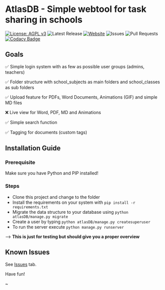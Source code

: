 # AtlasDB - Simple webtool for task sharing in schools

[![License: AGPL v3](https://img.shields.io/badge/License-AGPL%20v3-blue.svg)](https://www.gnu.org/licenses/agpl-3.0)
![Latest Release](https://img.shields.io/github/release/creyD/atlasDB.svg)
[![Website](https://img.shields.io/website/http/atlasdb.de.svg?down_color=red&down_message=offline&up_message=online)](http://atlasdb.de)
![Issues](https://img.shields.io/github/issues/creyD/atlasDB.svg)
![Pull Requests](https://img.shields.io/github/issues-pr/creyD/atlasDB.svg)
[![Codacy Badge](https://api.codacy.com/project/badge/Grade/6553d15548bc422497db6089a9f63f9c)](https://www.codacy.com/manual/creyD/atlasDB?utm_source=github.com&amp;utm_medium=referral&amp;utm_content=creyD/atlasDB&amp;utm_campaign=Badge_Grade)

## Goals

:white_check_mark: Simple login system with as few as possible user groups (admins, teachers)

:white_check_mark: Folder structure with school_subjects as main folders and school_classes as sub folders

:white_check_mark: Upload feature for PDFs, Word Documents, Animations (GIF) and simple MD files

:x: Live view for Word, PDF, MD and Animations

:white_check_mark: Simple search function

:white_check_mark: Tagging for documents (custom tags)


## Installation Guide

### Prerequisite

Make sure you have Python and PIP installed!

### Steps

- Clone this project and change to the folder
- Install the requirements on your system with `pip install -r requirements.txt`
- Migrate the data structure to your database using `python atlasDB/manage.py migrate`
- Create a user by typing `python atlasDB/manage.py createsuperuser`
- To run the server execute `python manage.py runserver`

--> **This is just for testing but should give you a proper overview**

## Known Issues

See [Issues](https://github.com/creyD/atlasDB/issues) tab.


Have fun!

~
